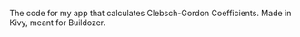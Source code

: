 The code for my app that calculates Clebsch-Gordon Coefficients. 
Made in Kivy, meant for Buildozer.
